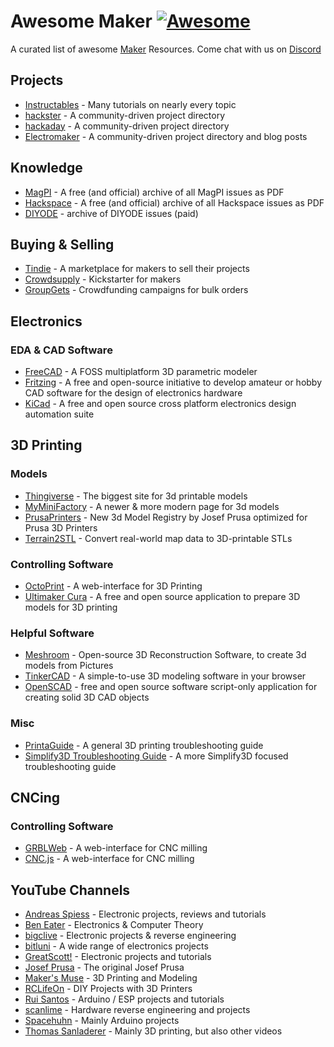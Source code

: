 # Awesome Maker [![Awesome](https://awesome.re/badge-flat2.svg)](https://awesome.re)

A curated list of awesome [Maker](https://en.wikipedia.org/wiki/Maker_culture) Resources. Come chat with us on [Discord](https://discord.gg/WZyyYtA)

## Projects
* [Instructables](https://www.instructables.com/) - Many tutorials on nearly every topic
* [hackster](https://www.hackster.io/projects) - A community-driven project directory
* [hackaday](https://hackaday.io/lists) - A community-driven project directory
* [Electromaker](https://www.electromaker.io/) - A community-driven project directory and blog posts

## Knowledge
* [MagPI](https://www.raspberrypi.org/magpi-issues/) - A free (and official) archive of all MagPI issues as PDF
* [Hackspace](https://hackspace.raspberrypi.org/issues) - A free (and official) archive of all Hackspace issues as PDF
* [DIYODE](https://diyodemag.com/issues) - archive of DIYODE issues (paid)

## Buying & Selling
* [Tindie](https://www.tindie.com/) - A marketplace for makers to sell their projects
* [Crowdsupply](https://www.crowdsupply.com/) - Kickstarter for makers
* [GroupGets](https://groupgets.com/) - Crowdfunding campaigns for bulk orders

## Electronics
### EDA & CAD Software
* [FreeCAD](https://www.freecadweb.org/) - A FOSS multiplatform 3D parametric modeler
* [Fritzing](https://fritzing.org/) - A free and open-source initiative to develop amateur or hobby CAD software for the design of electronics hardware
* [KiCad](https://kicad.org/) - A free and open source cross platform electronics design automation suite

## 3D Printing
### Models
* [Thingiverse](https://www.thingiverse.com/) - The biggest site for 3d printable models
* [MyMiniFactory](https://www.myminifactory.com/) - A newer & more modern page for 3d models
* [PrusaPrinters](https://www.prusaprinters.org/prints) - New 3d Model Registry by Josef Prusa optimized for Prusa 3D Printers
* [Terrain2STL](http://jthatch.com/Terrain2STL/) - Convert real-world map data to 3D-printable STLs

### Controlling Software
* [OctoPrint](https://github.com/foosel/OctoPrint) - A web-interface for 3D Printing
* [Ultimaker Cura](https://github.com/Ultimaker/Cura) - A free and open source  application to prepare 3D models for 3D printing

### Helpful Software
* [Meshroom](https://github.com/alicevision/meshroom) - Open-source 3D Reconstruction Software, to create 3d models from Pictures
* [TinkerCAD](https://www.tinkercad.com/) - A simple-to-use 3D modeling software in your browser
* [OpenSCAD](https://www.openscad.org/) - free and open source software script-only application for creating solid 3D CAD objects

### Misc
* [PrintaGuide](https://www.aprintapro.com/printaguide/) - A general 3D printing troubleshooting guide
* [Simplify3D Troubleshooting Guide](https://www.simplify3d.com/support/print-quality-troubleshooting/) - A more Simplify3D focused troubleshooting guide

## CNCing
### Controlling Software
* [GRBLWeb](https://github.com/andrewhodel/grblweb) - A web-interface for CNC milling
* [CNC.js](https://github.com/cncjs/cncjs) - A web-interface for CNC milling

## YouTube Channels
* [Andreas Spiess](https://www.youtube.com/channel/UCu7_D0o48KbfhpEohoP7YSQ) - Electronic projects, reviews and tutorials
* [Ben Eater](https://www.youtube.com/c/BenEater/) - Electronics & Computer Theory
* [bigclive](https://www.youtube.com/c/Bigclive) - Electronic projects & reverse engineering
* [bitluni](https://www.youtube.com/user/bitlunislab) - A wide range of electronics projects
* [GreatScott!](https://www.youtube.com/channel/UC6mIxFTvXkWQVEHPsEdflzQ) - Electronic projects and tutorials
* [Josef Prusa](https://www.youtube.com/channel/UCLHAxAdvAKJY0niRJZRYMvg) - The original Josef Prusa
* [Maker's Muse](https://www.youtube.com/channel/UCxQbYGpbdrh-b2ND-AfIybg) - 3D Printing and Modeling
* [RCLifeOn](https://www.youtube.com/user/RcLifeOnSimon) - DIY Projects with 3D Printers
* [Rui Santos](https://www.youtube.com/user/RandomNerdTutorials/) - Arduino / ESP projects and tutorials
* [scanlime](https://www.youtube.com/user/micahjd) - Hardware reverse engineering and projects
* [Spacehuhn](https://www.youtube.com/user/g0ldk) - Mainly Arduino projects
* [Thomas Sanladerer](https://www.youtube.com/user/ThomasSanladerer) - Mainly 3D printing, but also other videos
